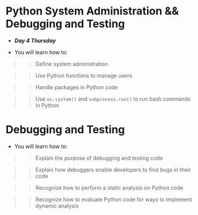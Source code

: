 # Python System Administration && Debugging and Testing
- ***Day 4 Thursday***

- You will learn how to:

>> Define system administration

>> Use Python functions to manage users

>> Handle packages in Python code

>> Use `os.system()` and `subprocess.run()` to run bash commands in Python


# Debugging and Testing
- You will learn how to:

>> Explain the purpose of debugging and testing code

>> Explain how debuggers enable developers to find bugs in their code

>> Recognize how to perform a static analysis on Python code

>> Recognize how to evaluate Python code for ways to implement dynamic analysis
